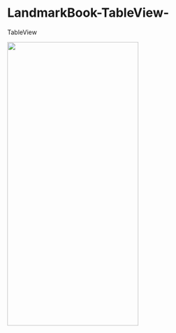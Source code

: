 # LandmarkBook-TableView-
TableView

<p><img align="left" src="https://github.com/cnmalper/LanmarkBook-TableView-/blob/main/tableView.gif" width="300" height="650"/></p>
